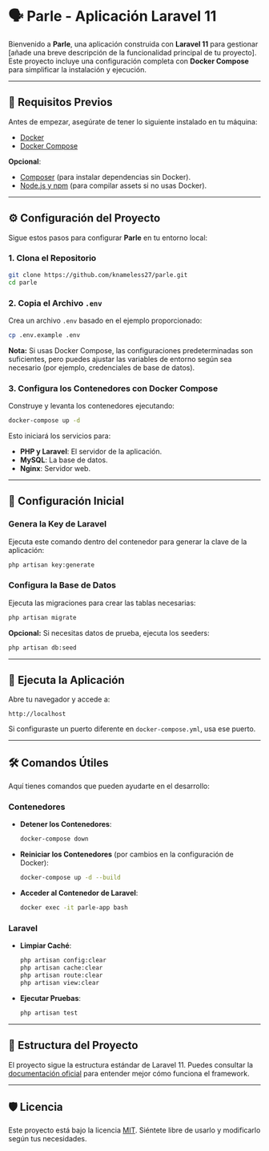 # 🗣️ Parle - Aplicación Laravel 11

Bienvenido a **Parle**, una aplicación construida con **Laravel 11** para gestionar [añade una breve descripción de la funcionalidad principal de tu proyecto]. Este proyecto incluye una configuración completa con **Docker Compose** para simplificar la instalación y ejecución.

---

## 📝 Requisitos Previos

Antes de empezar, asegúrate de tener lo siguiente instalado en tu máquina:

- [Docker](https://www.docker.com/)
- [Docker Compose](https://docs.docker.com/compose/)

**Opcional**:
- [Composer](https://getcomposer.org/) (para instalar dependencias sin Docker).
- [Node.js y npm](https://nodejs.org/) (para compilar assets si no usas Docker).

---

## ⚙️ Configuración del Proyecto

Sigue estos pasos para configurar **Parle** en tu entorno local:

### 1. Clona el Repositorio

```bash
git clone https://github.com/knameless27/parle.git
cd parle
```

### 2. Copia el Archivo `.env`

Crea un archivo `.env` basado en el ejemplo proporcionado:

```bash
cp .env.example .env
```

**Nota:** Si usas Docker Compose, las configuraciones predeterminadas son suficientes, pero puedes ajustar las variables de entorno según sea necesario (por ejemplo, credenciales de base de datos).

### 3. Configura los Contenedores con Docker Compose

Construye y levanta los contenedores ejecutando:

```bash
docker-compose up -d
```

Esto iniciará los servicios para:

- **PHP y Laravel**: El servidor de la aplicación.
- **MySQL**: La base de datos.
- **Nginx**: Servidor web.

---

## 🔑 Configuración Inicial

### Genera la Key de Laravel

Ejecuta este comando dentro del contenedor para generar la clave de la aplicación:

```bash
php artisan key:generate
```

### Configura la Base de Datos

Ejecuta las migraciones para crear las tablas necesarias:

```bash
php artisan migrate
```

**Opcional:** Si necesitas datos de prueba, ejecuta los seeders:

```bash
php artisan db:seed
```

---

## 🚀 Ejecuta la Aplicación

Abre tu navegador y accede a:

```
http://localhost
```

Si configuraste un puerto diferente en `docker-compose.yml`, usa ese puerto.

---

## 🛠 Comandos Útiles

Aquí tienes comandos que pueden ayudarte en el desarrollo:

### Contenedores

- **Detener los Contenedores**:
  ```bash
  docker-compose down
  ```

- **Reiniciar los Contenedores** (por cambios en la configuración de Docker):
  ```bash
  docker-compose up -d --build
  ```

- **Acceder al Contenedor de Laravel**:
  ```bash
  docker exec -it parle-app bash
  ```

### Laravel

- **Limpiar Caché**:
  ```bash
  php artisan config:clear
  php artisan cache:clear
  php artisan route:clear
  php artisan view:clear
  ```

- **Ejecutar Pruebas**:
  ```bash
  php artisan test
  ```

---

## 📂 Estructura del Proyecto

El proyecto sigue la estructura estándar de Laravel 11. Puedes consultar la [documentación oficial](https://laravel.com/docs/11.x) para entender mejor cómo funciona el framework.

---

## 🛡️ Licencia

Este proyecto está bajo la licencia [MIT](LICENSE). Siéntete libre de usarlo y modificarlo según tus necesidades.
```
